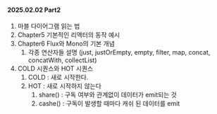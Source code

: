#### 2025.02.02 Part2
1. 마블 다이어그램 읽는 법 
2. Chapter5 기본적인 리액터의 동작 예시
3. Chapter6 Flux와 Mono의 기본 개념
	1. 각종 연산자들 설명 (just, justOrEmpty, empty, filter, map, concat, concatWith, collectList)
4. COLD 시퀀스와 HOT 시퀀스
	1. COLD : 새로 시작한다. 
	2. HOT  : 새로 시작하지 않는다
		1.  share() : 구독 여부와 관계없이 데이터가 emit되는 것
		2. cashe() : 구독이 발생할 때마다 캐쉬 된 데이터를 emit
